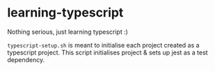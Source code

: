 # learning-typescript
Nothing serious, just learning typescript :) 

`typescript-setup.sh` is meant to initialise each project created as a typescript project.
This script initialises project & sets up jest as a test dependency.